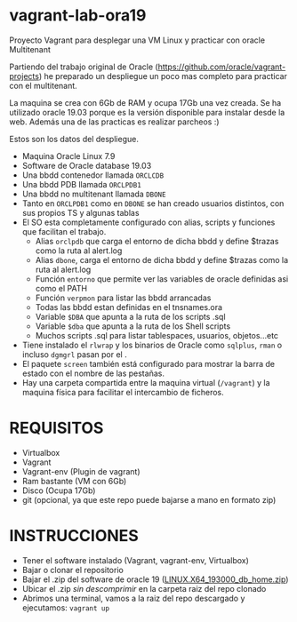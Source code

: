 # vagrant-lab-ora19

Proyecto Vagrant para desplegar una VM Linux y practicar con oracle Multitenant

Partiendo del trabajo original de Oracle (https://github.com/oracle/vagrant-projects) he preparado un despliegue un poco mas completo para practicar con el multitenant.

La maquina se crea con 6Gb de RAM y ocupa 17Gb una vez creada.
Se ha utilizado oracle 19.03 porque es la versión disponible para instalar desde la web.
Además una de las practicas es realizar parcheos :)

Estos son los datos del despliegue.

- Maquina Oracle Linux 7.9
- Software de Oracle database 19.03
- Una bbdd contenedor llamada `ORCLCDB`
- Una bbdd PDB llamada `ORCLPDB1`
- Una bbdd no multitenant llamada `DBONE`
- Tanto en `ORCLPDB1` como en `DBONE` se han creado usuarios distintos, con sus propios TS y algunas tablas
- El SO esta completamente configurado con alias, scripts y funciones que facilitan el trabajo.
	- Alias `orclpdb` que carga el entorno de dicha bbdd y define $trazas como la ruta al alert.log
	- Alias `dbone`, carga el entorno de dicha bbdd y define $trazas como la ruta al alert.log
	- Función `entorno` que permite ver las variables de oracle definidas asi como el PATH
	- Función `verpmon` para listar las bbdd arrancadas
	- Todas las bbdd estan definidas en el tnsnames.ora
	- Variable `$DBA` que apunta a la ruta de los scripts .sql
	- Variable `$dba` que apunta a la ruta de los Shell scripts
	- Muchos scripts .sql para listar tablespaces, usuarios, objetos...etc
- Tiene instalado el `rlwrap` y los binarios de Oracle como `sqlplus`, `rman` o incluso `dgmgrl` pasan por el .
- El paquete `screen` también está configurado para mostrar la barra de estado con el nombre de las pestañas.
- Hay una carpeta compartida entre la maquina virtual (`/vagrant`) y la maquina física para facilitar el intercambio de ficheros.


# REQUISITOS

- Virtualbox
- Vagrant
- Vagrant-env (Plugin de vagrant)
- Ram bastante (VM con 6Gb)
- Disco (Ocupa 17Gb)
- git (opcional, ya que este repo puede bajarse a mano en formato zip)

# INSTRUCCIONES

- Tener el software instalado (Vagrant, vagrant-env, Virtualbox)
- Bajar o clonar el repositorio
- Bajar el .zip del software de oracle 19 ([LINUX.X64_193000_db_home.zip](https://www.oracle.com/database/technologies/oracle19c-linux-downloads.html#license-lightbox))
- Ubicar el .zip *sin descomprimir* en la carpeta raiz del repo clonado
- Abrimos una terminal, vamos a la raiz del repo descargado y ejecutamos: `vagrant up`

